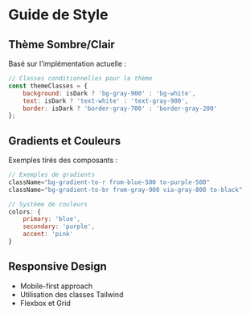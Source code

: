 # Guide de Style

## Thème Sombre/Clair
Basé sur l'implémentation actuelle :

```jsx
// Classes conditionnelles pour le thème
const themeClasses = {
    background: isDark ? 'bg-gray-900' : 'bg-white',
    text: isDark ? 'text-white' : 'text-gray-900',
    border: isDark ? 'border-gray-700' : 'border-gray-200'
};
```

## Gradients et Couleurs
Exemples tirés des composants :

```jsx
// Exemples de gradients
className="bg-gradient-to-r from-blue-500 to-purple-500"
className="bg-gradient-to-br from-gray-900 via-gray-800 to-black"

// Système de couleurs
colors: {
    primary: 'blue',
    secondary: 'purple',
    accent: 'pink'
}
```

## Responsive Design
- Mobile-first approach
- Utilisation des classes Tailwind
- Flexbox et Grid
